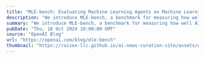 ```yaml
---
title: "MLE-bench: Evaluating Machine Learning Agents on Machine Learning Engineering"
description: "We introduce MLE-bench, a benchmark for measuring how well AI agents perform at machine learning engineering."
summary: "We introduce MLE-bench, a benchmark for measuring how well AI agents perform at machine learning engineering."
pubDate: "Thu, 10 Oct 2024 10:00:00 GMT"
source: "OpenAI Blog"
url: "https://openai.com/blog/mle-bench"
thumbnail: "https://raisex-llc.github.io/ai-news-curation-site/assets/openai_logo.png"
---
```


